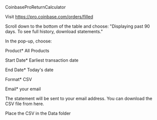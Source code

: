 CoinbaseProReturnCalculator

Visit https://pro.coinbase.com/orders/filled

Scroll down to the bottom of the table and choose: "Displaying past 90 days. To see full history, download statements."

In the pop-up, choose:

Product*
All Products

Start Date*
Earliest transaction date

End Date*
Today's date

Format*
CSV

Email*
your email

The statement will be sent to your email address. You can download the CSV file from here.

Place the CSV in the Data folder